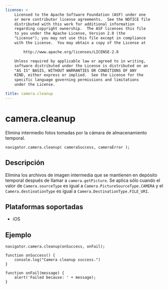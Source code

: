 ```yaml
---
license: >
    Licensed to the Apache Software Foundation (ASF) under one
    or more contributor license agreements.  See the NOTICE file
    distributed with this work for additional information
    regarding copyright ownership.  The ASF licenses this file
    to you under the Apache License, Version 2.0 (the
    "License"); you may not use this file except in compliance
    with the License.  You may obtain a copy of the License at

        http://www.apache.org/licenses/LICENSE-2.0

    Unless required by applicable law or agreed to in writing,
    software distributed under the License is distributed on an
    "AS IS" BASIS, WITHOUT WARRANTIES OR CONDITIONS OF ANY
    KIND, either express or implied.  See the License for the
    specific language governing permissions and limitations
    under the License.

title: camera.cleanup
---
```


# camera.cleanup

Elimina intermedio fotos tomadas por la cámara de almacenamiento temporal.

    navigator.camera.cleanup( cameraSuccess, cameraError );
    

## Descripción

Elimina los archivos de imagen intermedia que se mantienen en depósito temporal después de llamar a `camera.getPicture`. Se aplica sólo cuando el valor de `Camera.sourceType` es igual a `Camera.PictureSourceType.CAMERA` y el `Camera.destinationType` es igual a `Camera.DestinationType.FILE_URI`.

## Plataformas soportadas

*   iOS

## Ejemplo

    navigator.camera.cleanup(onSuccess, onFail);
    
    function onSuccess() {
        console.log("Camera cleanup success.")
    }
    
    function onFail(message) {
        alert('Failed because: ' + message);
    }